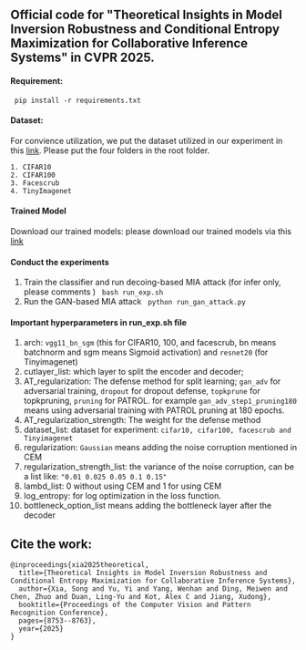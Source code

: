 ## Official code for "Theoretical Insights in Model Inversion Robustness and Conditional Entropy Maximization for Collaborative Inference Systems" in CVPR 2025.

#### Requirement:

` pip install -r requirements.txt`

#### Dataset:

For convience utilization, we put the dataset utilized in our experiment in this [link](https://drive.google.com/drive/folders/18TB_UHVkmHP65IaOMH3gb7VUMI7mMhHs?usp=sharing). Please put the four folders in the root folder.

```
1. CIFAR10
2. CIFAR100
3. Facescrub
4. TinyImagenet
```

#### Trained Model

Download our trained models: please download our trained models via this [link](https://drive.google.com/drive/folders/1ZWizVdgBW117Yf1VWPD6V4LyTJ0yFG1M?usp=sharing)

#### Conduct the experiments

1. Train the classifier and run decoing-based MIA attack (for infer only, please comments )
   ` bash run_exp.sh`
2. Run the GAN-based MIA attack
   ` python run_gan_attack.py`

#### Important hyperparameters in **run_exp.sh** file

1. arch:  `vgg11_bn_sgm` (this for CIFAR10, 100, and facescrub, bn means batchnorm and sgm means Sigmoid activation) and `resnet20` (for Tinyimagenet)
2. cutlayer_list: which layer to split the encoder and decoder;
3. AT_regularization: The defense method for split learning; `gan_adv` for adversarial training, `dropout` for dropout defense, `topkprune` for topkpruning, `pruning` for PATROL. for example `gan_adv_step1_pruning180` means using adversarial training with PATROL pruning at 180 epochs.
4. AT_regularization_strength: The weight for the defense method
5. dataset_list: dataset for experiment: `cifar10, cifar100, facescrub and Tinyimagenet`
6. regularization: `Gaussian` means adding the noise corruption mentioned in CEM
7. regularization_strength_list: the variance of the noise corruption, can be a list like: `"0.01 0.025 0.05 0.1 0.15"`
8. lambd_list: 0 without using CEM and 1 for using CEM
9. log_entropy: for log optimization in the  loss function.
10. bottleneck_option_list means adding the bottleneck layer after the decoder

## Cite the work:

```
@inproceedings{xia2025theoretical,
  title={Theoretical Insights in Model Inversion Robustness and Conditional Entropy Maximization for Collaborative Inference Systems},
  author={Xia, Song and Yu, Yi and Yang, Wenhan and Ding, Meiwen and Chen, Zhuo and Duan, Ling-Yu and Kot, Alex C and Jiang, Xudong},
  booktitle={Proceedings of the Computer Vision and Pattern Recognition Conference},
  pages={8753--8763},
  year={2025}
}
```
